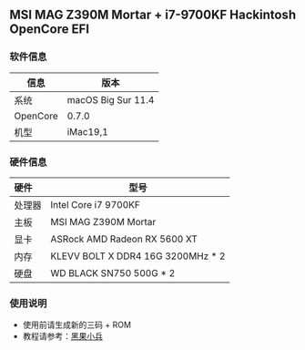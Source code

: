 ## MSI MAG Z390M Mortar + i7-9700KF Hackintosh OpenCore EFI

### 软件信息

| 信息                                | 版本                   |
| ----------------------------------- | ---------------------- |
| 系统                         | macOS Big Sur 11.4 |
| OpenCore | 0.7.0                  |
| 机型  | iMac19,1               |


### 硬件信息

| 硬件     | 型号                                  |
| :------- | ------------------------------------- |
| 处理器   | Intel Core i7 9700KF                       |
| 主板     | MSI MAG Z390M Mortar                 |
| 显卡     | ASRock AMD Radeon RX 5600 XT                 |
| 内存     | KLEVV BOLT X DDR4 16G 3200MHz * 2          |
| 硬盘     | WD BLACK SN750 500G * 2           |



### 使用说明
- 使用前请生成新的三码 + ROM
- 教程请参考：[黑果小兵](https://blog.daliansky.net) 


